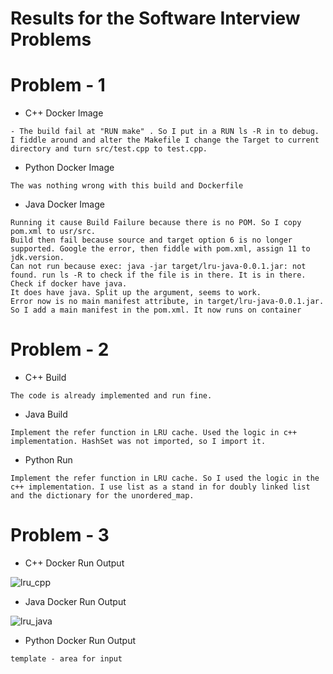 Results for the Software Interview Problems
===

# Problem - 1

- C++ Docker Image

```
- The build fail at "RUN make" . So I put in a RUN ls -R in to debug. I fiddle around and alter the Makefile I change the Target to current directory and turn src/test.cpp to test.cpp. 

```

-  Python Docker Image

```
The was nothing wrong with this build and Dockerfile
```

- Java Docker Image

```
Running it cause Build Failure because there is no POM. So I copy pom.xml to usr/src.  
Build then fail because source and target option 6 is no longer supported. Google the error, then fiddle with pom.xml, assign 11 to jdk.version.  
Can not run because exec: java -jar target/lru-java-0.0.1.jar: not found. run ls -R to check if the file is in there. It is in there. Check if docker have java.
It does have java. Split up the argument, seems to work.
Error now is no main manifest attribute, in target/lru-java-0.0.1.jar. So I add a main manifest in the pom.xml. It now runs on container

```

# Problem - 2

- C++ Build

```
The code is already implemented and run fine.
```

- Java Build

```
Implement the refer function in LRU cache. Used the logic in c++ implementation. HashSet was not imported, so I import it.
```

- Python Run

```
Implement the refer function in LRU cache. So I used the logic in the c++ implementation. I use list as a stand in for doubly linked list and the dictionary for the unordered_map. 
```

# Problem - 3

- C++ Docker Run Output


![lru_cpp](https://github.com/user-attachments/assets/b5d61ed0-4d93-4018-9c09-f4db9c23078e)


- Java Docker Run Output


![lru_java](https://github.com/user-attachments/assets/c9f84ab1-8e3e-400e-ad2e-fe65a3fd733c)


- Python Docker Run Output

```
template - area for input
```
